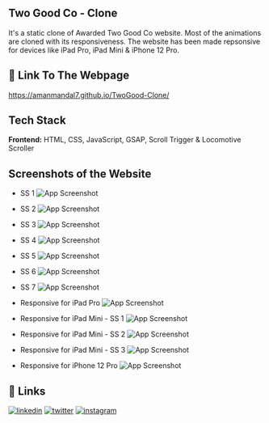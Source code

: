 ## Two Good Co - Clone

It's a static clone of Awarded Two Good Co website. Most of the animations are cloned with its responsiveness. The website has been made repsonsive for devices like iPad Pro, iPad Mini & iPhone 12 Pro.

## 🔗 Link To The Webpage

https://amanmandal7.github.io/TwoGood-Clone/

## Tech Stack

**Frontend:** HTML, CSS, JavaScript, GSAP, Scroll Trigger & Locomotive Scroller

## Screenshots of the Website

- SS 1
  ![App Screenshot](https://github.com/AmanMandal7/TwoGood-Clone/blob/master/Screen%20Shots/SS%201.png)

- SS 2
  ![App Screenshot](https://github.com/AmanMandal7/TwoGood-Clone/blob/master/Screen%20Shots/SS%202.png)

- SS 3
  ![App Screenshot](https://github.com/AmanMandal7/TwoGood-Clone/blob/master/Screen%20Shots/SS%203.png)

- SS 4
  ![App Screenshot](https://github.com/AmanMandal7/TwoGood-Clone/blob/master/Screen%20Shots/SS%204.png)

- SS 5
  ![App Screenshot](https://github.com/AmanMandal7/TwoGood-Clone/blob/master/Screen%20Shots/SS%205.png)

- SS 6 
  ![App Screenshot](https://github.com/AmanMandal7/TwoGood-Clone/blob/master/Screen%20Shots/SS%206.png)

- SS 7
  ![App Screenshot](https://github.com/AmanMandal7/TwoGood-Clone/blob/master/Screen%20Shots/SS%207.png)

- Responsive for iPad Pro
  ![App Screenshot](https://github.com/AmanMandal7/TwoGood-Clone/blob/master/Screen%20Shots/iPad%20Pro.png)

- Responsive for iPad Mini - SS 1
  ![App Screenshot](https://github.com/AmanMandal7/TwoGood-Clone/blob/master/Screen%20Shots/iPad%20Mini%20-%201.png)

- Responsive for iPad Mini - SS 2
  ![App Screenshot](https://github.com/AmanMandal7/TwoGood-Clone/blob/master/Screen%20Shots/iPad%20Mini%20-%202.png)

- Responsive for iPad Mini - SS 3
  ![App Screenshot](https://github.com/AmanMandal7/TwoGood-Clone/blob/master/Screen%20Shots/iPad%20Mini%20-%203.png)

- Responsive for iPhone 12 Pro
  ![App Screenshot](https://github.com/AmanMandal7/TwoGood-Clone/blob/master/Screen%20Shots/iPhone%2012%20pro.png)

## 🔗 Links

[![linkedin](https://img.shields.io/badge/linkedin-0A66C2?style=for-the-badge&logo=linkedin&logoColor=white)](https://www.linkedin.com/in/aman-kumar-mandal-236bb7246/)
[![twitter](https://img.shields.io/badge/twitter-1DA1F2?style=for-the-badge&logo=twitter&logoColor=white)](https://twitter.com/AmaMandal7)
[![instagram](https://img.shields.io/badge/instagram-1DA1F2?style=for-the-badge&logo=instagram&logoColor=white)](https://instagram.com/AmanMandal_7)
